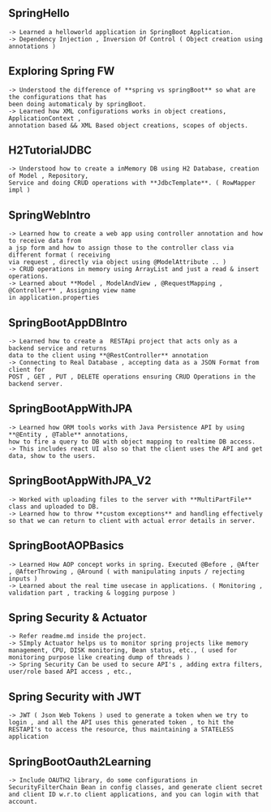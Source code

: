 ## SpringHello  <br>
	-> Learned a helloworld application in SpringBoot Application. 
	-> Dependency Injection , Inversion Of Control ( Object creation using annotations )
	
## Exploring Spring FW  <br>
	-> Understood the difference of **spring vs springBoot** so what are the configurations that has
	been doing automaticaly by springBoot. 
	-> Learned how XML configurations works in object creations, ApplicationContext ,
	annotation based && XML Based object creations, scopes of objects.
	
## H2TutorialJDBC  <br>
	-> Understood how to create a inMemory DB using H2 Database, creation of Model , Repository,
	Service and doing CRUD operations with **JdbcTemplate**. ( RowMapper impl )
	
## SpringWebIntro <br>
	-> Learned how to create a web app using controller annotation and how to receive data from
	a jsp form and how to assign those to the controller class via different format ( receiving
	via request , directly via object using @ModelAttribute .. ) 
	-> CRUD operations in memory using ArrayList and just a read & insert operations. 
	-> Learned about **Model , ModelAndView , @RequestMapping , @Controller** , Assigning view name
	in application.properties
	
## SpringBootAppDBIntro <br>
	-> Learned how to create a  RESTApi project that acts only as a backend service and returns
	data to the client using **@RestController** annotation   
	-> Connecting to Real Database , accepting data as a JSON Format from client for 
	POST , GET , PUT , DELETE operations ensuring CRUD Operations in the backend server.

## SpringBootAppWithJPA <br>
   	-> Learned how ORM tools works with Java Persistence API by using **@Entity , @Table** annotations, 
    how to fire a query to DB with object mapping to realtime DB access. 
    -> This includes react UI also so that the client uses the API and get data, show to the users.

## SpringBootAppWithJPA_V2 <br>
	-> Worked with uploading files to the server with **MultiPartFile** class and uploaded to DB. 
 	-> Learned how to throw **custom exceptions** and handling effectively so that we can return to client with actual error details in server.
## SpringBootAOPBasics <br>
	-> Learned How AOP concept works in spring. Executed @Before , @After , @AfterThrowing , @Around ( with manipulating inputs / rejecting inputs )
 	-> Learned about the real time usecase in applications. ( Monitoring , validation part , tracking & logging purpose )
## Spring Security & Actuator
	-> Refer readme.md inside the project.
 	-> SImply Actuator helps us to monitor spring projects like memory management, CPU, DISK monitoring, Bean status, etc., ( used for monitoring purpose like creating dump of threads )
  	-> Spring Security Can be used to secure API's , adding extra filters, user/role based API access , etc., 
## Spring Security with JWT
	-> JWT ( Json Web Tokens ) used to generate a token when we try to login , and all the API uses this generated token , to hit the RESTAPI's to access the resource, thus maintaining a STATELESS application
## SpringBootOauth2Learning
	-> Include OAUTH2 library, do some configurations in SecurityFilterChain Bean in config classes, and generate client secret and client ID w.r.to client applications, and you can login with that account.
